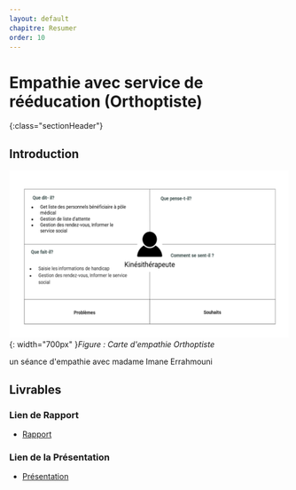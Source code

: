 ```yaml
---
layout: default
chapitre: Resumer
order: 10
---
```

# Empathie avec service de rééducation (Orthoptiste) 
{:class="sectionHeader"}

<!-- new slide -->

## Introduction 
![carte d'empathie Orthoptiste](./images/carte-empathie-orthoptiste-Imane-Errahmouni.png){: width="700px" }*Figure : Carte d'empathie Orthoptiste*

<!-- note -->

un séance d'empathie avec madame Imane Errahmouni 

<!-- new slide -->

## Livrables

### Lien de Rapport

- [Rapport](/besoin/empathie-orthoptiste/rapport.html)


### Lien de la Présentation

- [Présentation](/besoin/empathie-orthoptiste/presentation.html)

<!-- new slide -->